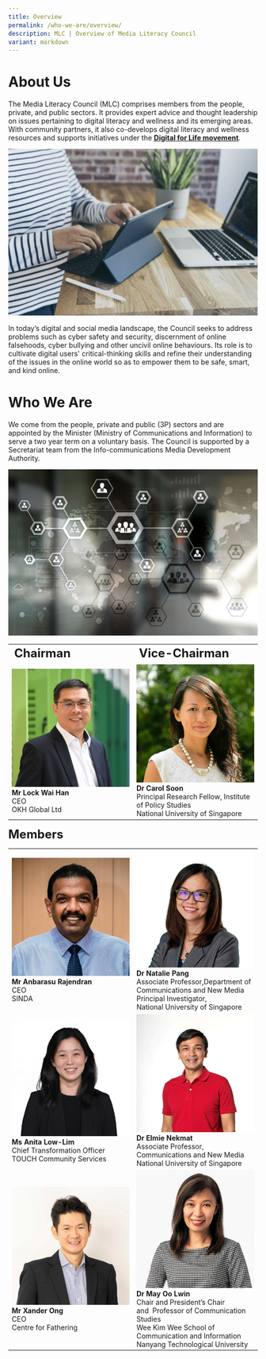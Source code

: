 ```yaml
---
title: Overview
permalink: /who-we-are/overview/
description: MLC | Overview of Media Literacy Council
variant: markdown
---
```

# About Us

The Media Literacy Council (MLC) comprises members from the people, private, and public sectors. It provides expert advice and thought leadership on issues pertaining to digital literacy and wellness and its emerging areas. With community partners, it also co-develops digital literacy and wellness resources and supports initiatives under the **[Digital for Life movement](https://www.digitalforlife.gov.sg/)**.   

![MLC to enable digital literacy on laptop and tablet](/images/mlc_about%20us_1.png)
  
In today’s digital and social media landscape, the Council seeks to address problems such as cyber safety and security, discernment of online falsehoods, cyber bullying and other uncivil online behaviours. Its role is to cultivate digital users' critical-thinking skills and refine their understanding of the issues in the online world so as to empower them to be safe, smart, and kind online.


# Who We Are

We come from the people, private and public (3P) sectors and are appointed by the Minister (Ministry of Communications and Information) to serve a two year term on a voluntary basis. The Council is supported by a Secretariat team from the Info-communications Media Development Authority.

![MLC comprises of volunteers from the people, private and public sectors.](/images/mlc_about%20us_2.png)

<table>
	<tbody><tr><td style="font-weight:bold; font-size:24px;">Chairman</td>
		<td style="font-weight:bold; font-size:24px;">Vice-Chairman</td>
	</tr>
	<tr><td width="50%"><img height="100%" width="100%" src="/images/MLC%20Member%20Photos/lock_wai_han_chairman_.jpg"><br>
		<span style="font-weight:bold;">Mr Lock Wai Han</span><br>
CEO   <br>
OKH Global Ltd</td>
		<td width="50%"><img height="100%" width="100%" src="/images/MLC%20Member%20Photos/carol_soon_vice-chairman_.jpg"><br>
			<span style="font-weight:bold;">Dr Carol Soon</span> <br> 
Principal Research Fellow, Institute of Policy Studies   <br>
National University of Singapore</td>
	</tr></tbody></table>
<span style="font-weight:bold; font-size:24px;">Members</span>
	<table>
	<tbody><tr><td width="50%"><img height="100%" width="100%" src="/images/MLC%20Member%20Photos/Anbu_SINDA.jpg"><br>
<span style="font-weight:bold;">Mr Anbarasu Rajendran</span><br>  
CEO  <br>
SINDA</td>
<td width="50%"><img height="100%" width="100%" src="/images/MLC%20Member%20Photos/Natalie_Pang.jpg"><br><span style="font-weight:bold;">Dr Natalie Pang</span><br>
Associate Professor,Department of Communications and New Media<br>
Principal Investigator,  <br>
National University of Singapore</td>
	</tr>
	<tr><td width="50%"><img height="100%" width="100%" src="/images/MLC%20Member%20Photos/Anita_Low_Lim.JPG"><br>
<span style="font-weight:bold;">Ms Anita Low-Lim</span><br>  
Chief Transformation Officer <br>
TOUCH Community Services</td>
<td width="50%"><img height="100%" width="100%" src="/images/MLC%20Member%20Photos/Elmie_Nekmat.jpg"><br><span style="font-weight:bold;">Dr Elmie Nekmat</span><br>
Associate Professor, <br>
Communications and New Media <br>
National University of Singapore</td>
	</tr>
	<tr><td width="50%"><img height="100%" width="100%" src="/images/MLC%20Member%20Photos/Xander_Ong.jpg"><br><span style="font-weight:bold;">Mr Xander Ong</span><br>  
CEO <br>
Centre for Fathering</td>
<td width="50%"><img height="100%" width="100%" src="/images/MLC%20Member%20Photos/May_Oo_Lwin.jpg"><br><span style="font-weight:bold;">Dr May Oo Lwin</span><br>
Chair and President’s Chair and&nbsp;&nbsp;Professor of Communication Studies&nbsp;<br>
Wee Kim Wee School of Communication and Information <br>
Nanyang Technological University</td>
	</tr>
	</tbody></table><table></table>
